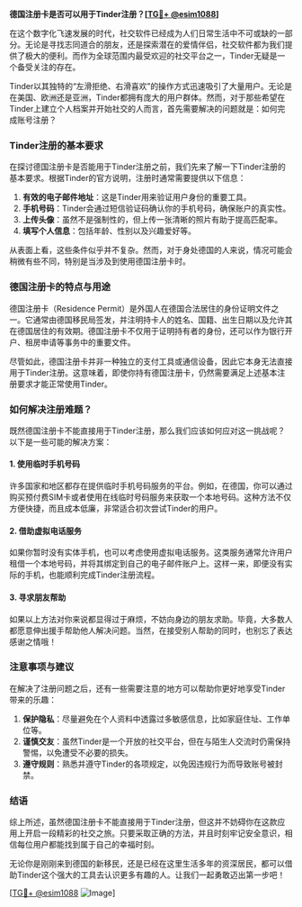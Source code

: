 **德国注册卡是否可以用于Tinder注册？[[TG💪+ @esim1088](https://t.me/s/esim1088)]**

在这个数字化飞速发展的时代，社交软件已经成为人们日常生活中不可或缺的一部分。无论是寻找志同道合的朋友，还是探索潜在的爱情伴侣，社交软件都为我们提供了极大的便利。而作为全球范围内最受欢迎的社交平台之一，Tinder无疑是一个备受关注的存在。

Tinder以其独特的“左滑拒绝、右滑喜欢”的操作方式迅速吸引了大量用户。无论是在美国、欧洲还是亚洲，Tinder都拥有庞大的用户群体。然而，对于那些希望在Tinder上建立个人档案并开始社交的人而言，首先需要解决的问题就是：如何完成账号注册？

### Tinder注册的基本要求

在探讨德国注册卡是否能用于Tinder注册之前，我们先来了解一下Tinder注册的基本要求。根据Tinder的官方说明，注册时通常需要提供以下信息：

1. **有效的电子邮件地址**：这是Tinder用来验证用户身份的重要工具。
2. **手机号码**：Tinder会通过短信验证码确认你的手机号码，确保账户的真实性。
3. **上传头像**：虽然不是强制性的，但上传一张清晰的照片有助于提高匹配率。
4. **填写个人信息**：包括年龄、性别以及兴趣爱好等。

从表面上看，这些条件似乎并不复杂。然而，对于身处德国的人来说，情况可能会稍微有些不同，特别是当涉及到使用德国注册卡时。

### 德国注册卡的特点与用途

德国注册卡（Residence Permit）是外国人在德国合法居住的身份证明文件之一。它通常由德国移民局签发，并注明持卡人的姓名、国籍、出生日期以及允许其在德国居住的有效期。德国注册卡不仅用于证明持有者的身份，还可以作为银行开户、租房申请等事务中的重要文件。

尽管如此，德国注册卡并非一种独立的支付工具或通信设备，因此它本身无法直接用于Tinder注册。这意味着，即使你持有德国注册卡，仍然需要满足上述基本注册要求才能正常使用Tinder。

### 如何解决注册难题？

既然德国注册卡不能直接用于Tinder注册，那么我们应该如何应对这一挑战呢？以下是一些可能的解决方案：

#### 1. 使用临时手机号码

许多国家和地区都存在提供临时手机号码服务的平台。例如，在德国，你可以通过购买预付费SIM卡或者使用在线临时号码服务来获取一个本地号码。这种方法不仅方便快捷，而且成本低廉，非常适合初次尝试Tinder的用户。

#### 2. 借助虚拟电话服务

如果你暂时没有实体手机，也可以考虑使用虚拟电话服务。这类服务通常允许用户租借一个本地号码，并将其绑定到自己的电子邮件账户上。这样一来，即便没有实际的手机，也能顺利完成Tinder注册流程。

#### 3. 寻求朋友帮助

如果以上方法对你来说都显得过于麻烦，不妨向身边的朋友求助。毕竟，大多数人都愿意伸出援手帮助他人解决问题。当然，在接受别人帮助的同时，也别忘了表达感谢之情哦！

### 注意事项与建议

在解决了注册问题之后，还有一些需要注意的地方可以帮助你更好地享受Tinder带来的乐趣：

1. **保护隐私**：尽量避免在个人资料中透露过多敏感信息，比如家庭住址、工作单位等。
2. **谨慎交友**：虽然Tinder是一个开放的社交平台，但在与陌生人交流时仍需保持警惕，以免遭受不必要的损失。
3. **遵守规则**：熟悉并遵守Tinder的各项规定，以免因违规行为而导致账号被封禁。

### 结语

综上所述，虽然德国注册卡不能直接用于Tinder注册，但这并不妨碍你在这款应用上开启一段精彩的社交之旅。只要采取正确的方法，并且时刻牢记安全意识，相信每位用户都能找到属于自己的幸福时刻。

无论你是刚刚来到德国的新移民，还是已经在这里生活多年的资深居民，都可以借助Tinder这个强大的工具去认识更多有趣的人。让我们一起勇敢迈出第一步吧！

[[TG💪+ @esim1088](https://t.me/s/esim1088) ![Image](https://i.postimg.cc/4NQfJmqS/Snipaste-2025-05-13-00-14-12.png)]